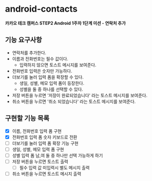 # android-contacts
**카카오 테크 캠퍼스 STEP2 Android 1주차 1단계 미션 - 연락처 추가**
## 기능 요구사항
- 연락처를 추가한다.
- 이름과 전화번호는 필수 값이다.
  - 입력하지 않으면 토스트 메시지를 보여준다.
- 전화번호 입력은 숫자만 가능하다.
- 더보기를 눌러 입력 폼을 확장할 수 있다.
  - 생일, 성별, 메모 입력 폼이 등장한다.
  - 성별을 둘 중 하나를 선택할 수 있다.
- 저장 버튼을 누르면 '저장이 완료되었습니다' 라는 토스트 메시지를 보여준다.
- 취소 버튼을 누르면 '취소 되었습니다' 라는 토스트 메시지를 보여준다.
## 구현할 기능 목록
- [x] 이름, 전화번호 입력 폼 구현
- [x] 전화번호 입력 폼 숫자 키보드로 전환
- [ ] 더보기를 눌러 입력 폼 확장 기능 구현
- [ ] 생일, 성별, 메모 입력 폼 구현
- [ ] 성별 입력 폼 남,여 둘 중 하나만 선택 가능하게 하기
- [ ] 저장 버튼을 누르면 토스트 출력
  - [ ] 필수 입력 값 미입력시 별도 메시지 출력
- [ ] 취소 버튼을 누르면 토스트 메시지 출력